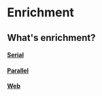 # Enrichment

## What's enrichment?

#### [Serial](/learning.information.enrichment.serial.md)

#### [Parallel](/learning.information.enrichment.parallel.md)

#### [Web](/learning.information.enrichment.web.md)